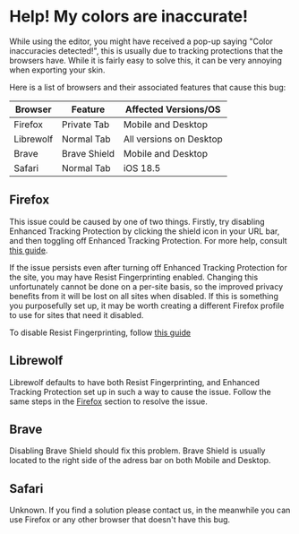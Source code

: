 # Help! My colors are inaccurate!

While using the editor, you might have received a pop-up saying "Color inaccuracies detected!", this is usually due to tracking protections that the browsers have. While it is fairly easy to solve this, it can be very annoying when exporting your skin.

Here is a list of browsers and their associated features that cause this bug:

| Browser | Feature | Affected Versions/OS |
| --- | --- | --- |
| Firefox | Private Tab | Mobile and Desktop |
| Librewolf | Normal Tab | All versions on Desktop |
| Brave | Brave Shield | Mobile and Desktop |
| Safari | Normal Tab | iOS 18.5 |

## Firefox
This issue could be caused by one of two things. Firstly, try disabling Enhanced Tracking Protection by clicking the shield icon in your
URL bar, and then toggling off Enhanced Tracking Protection. For more help, consult [this guide](https://support.mozilla.org/en-US/kb/enhanced-tracking-protection-firefox-desktop#w_what-to-do-if-a-site-seems-broken).

If the issue persists even after turning off Enhanced Tracking Protection for the site, you may have Resist Fingerprinting enabled. Changing this
unfortunately cannot be done on a per-site basis, so the improved privacy benefits from it will be lost on all sites when disabled. If this is
something you purposefully set up, it may be worth creating a different Firefox profile to use for sites that need it disabled.

To disable Resist Fingerprinting, follow [this guide](https://support.mozilla.org/kb/resist-fingerprinting#w_how-to-tell-if-you-have-resist-fingerprinting-enabled-and-if-so-disable-it)

## Librewolf
Librewolf defaults to have both Resist Fingerprinting, and Enhanced Tracking Protection set up in such a way to cause the issue. Follow the same
steps in the [Firefox](#firefox) section to resolve the issue.

## Brave
Disabling Brave Shield should fix this problem. Brave Shield is usually located to the right side of the adress bar on both Mobile and Desktop.

## Safari

Unknown. If you find a solution please contact us, in the meanwhile you can use Firefox or any other browser that doesn't have this bug.